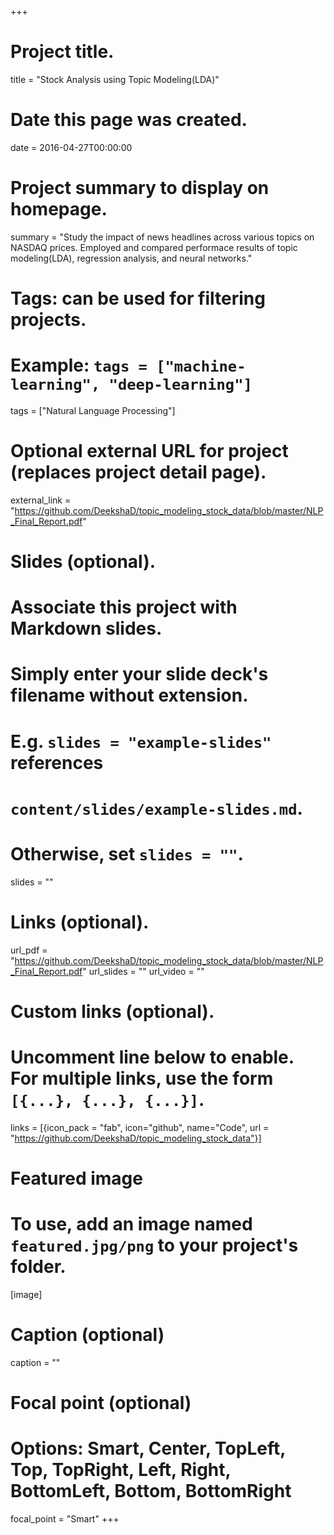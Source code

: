 +++
# Project title.
title = "Stock Analysis using Topic Modeling(LDA)"

# Date this page was created.
date = 2016-04-27T00:00:00

# Project summary to display on homepage.
summary = "Study the impact of news headlines across various topics on NASDAQ prices. Employed and compared performace results of topic modeling(LDA), regression analysis, and neural networks."

# Tags: can be used for filtering projects.
# Example: `tags = ["machine-learning", "deep-learning"]`
tags = ["Natural Language Processing"]

# Optional external URL for project (replaces project detail page).
external_link = "https://github.com/DeekshaD/topic_modeling_stock_data/blob/master/NLP_Final_Report.pdf"

# Slides (optional).
#   Associate this project with Markdown slides.
#   Simply enter your slide deck's filename without extension.
#   E.g. `slides = "example-slides"` references 
#   `content/slides/example-slides.md`.
#   Otherwise, set `slides = ""`.
slides = ""

# Links (optional).
url_pdf = "https://github.com/DeekshaD/topic_modeling_stock_data/blob/master/NLP_Final_Report.pdf"
url_slides = ""
url_video = ""

# Custom links (optional).
#   Uncomment line below to enable. For multiple links, use the form `[{...}, {...}, {...}]`.
links = [{icon_pack = "fab", icon="github", name="Code", url = "https://github.com/DeekshaD/topic_modeling_stock_data"}]

# Featured image
# To use, add an image named `featured.jpg/png` to your project's folder. 
[image]
  # Caption (optional)
  caption = ""
  
  # Focal point (optional)
  # Options: Smart, Center, TopLeft, Top, TopRight, Left, Right, BottomLeft, Bottom, BottomRight
  focal_point = "Smart"
+++

